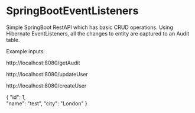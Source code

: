 # SpringBootEventListeners
Simple SpringBoot RestAPI which has basic CRUD operations.
Using Hibernate EventListeners, all the changes to entity are captured to an Audit table.

Example inputs:

http://localhost:8080/getAudit

http://localhost:8080/updateUser

http://localhost:8080/createUser


{
"id":  1,	
"name": "test",
"city": "London"
}
